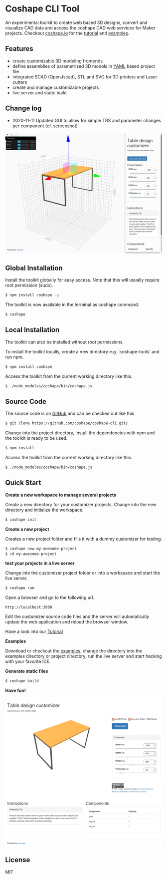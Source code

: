 # Coshape CLI Tool

An experimental toolkit to create web based 3D designs, convert and visualize CAD data and access the coshape CAD web services for Maker projects.
Checkout [coshape.io](https://coshape.io) for the [tutorial](https://coshape.io/documentation/main_file/) and [examples](https://coshape.io/coshape_cli/).

## Features
- create customizable 3D modeling frontends
- define assemblies of parametrized 3D models in [YAML](http://yaml.org/) based project file
- integrated SCAD (OpenJscad), STL and SVG for 3D printers and Laser cutters
- create and manage customizable projects
- live server and static build

## Change log
- 2020-11-11 Updated GUI to allow for simple TRS and parameter changes per component (cf. screenshot)

![screenshot_editing]( doc/screenshot_table_edit.png?raw=true )


## Global Installation

Install the toolkit globally for easy access. Note that this will usually require root permission (sudo).

``` bash
$ npm install coshape -g
```

The toolkit is now available in the terminal as coshape command.
``` bash
$ coshape
```

## Local Installation

The toolkit can also be installed without root permissions.

To install the toolkit locally, create a new directory e.g. 'coshape-tools' and run npm.

``` bash
$ npm install coshape
```

Access the toolkit from the current working directory like this.
``` bash
$ ./node_modules/coshape/bin/coshape.js
```

## Source Code

The source code is on [GitHub](https://github.com/coshape/coshape-cli) and can be checked out like this.

``` bash
$ git clone https://github.com/coshape/coshape-cli.git/
```

Change into the project directory, install the dependencies with npm and the toolkit is ready to be used.

``` bash
$ npm install
```

Access the toolkit from the current working directory like this.
``` bash
$ ./node_modules/coshape/bin/coshape.js
```

## Quick Start

**Create a new workspace to manage several projects**

Create a new directory for your customizer projects. Change into the new directory and initialize the workspace.

``` bash
$ coshape init
```

**Create a new project**

Creates a new project folder and fills it with a dummy customizer for testing.

``` bash
$ coshape new my-awesome-project
$ cd my-awesome-project
```


**test your projects in a live server**

Change into the customizer project folder or into a workspace and start the live server.

``` bash
$ coshape run
```

Open a browser and go to the following url.
```
http://localhost:3000
```

Edit the customizer source code files and the server will automatically update the web application and reload the browser window.

Have a look into our [Tutorial](https://coshape.io/documentation/main_file/)

**Examples**

Download or checkout the [examples](https://github.com/coshape/coshape-cli/tree/master/examples), change the directory into the examples directory or
project directory, run the live server and start hacking with your favorite IDE.

**Generate static files**

``` bash
$ coshape build
```



**Have fun!**

![screenshot]( doc/screenshot_table.png?raw=true )


## License

MIT

